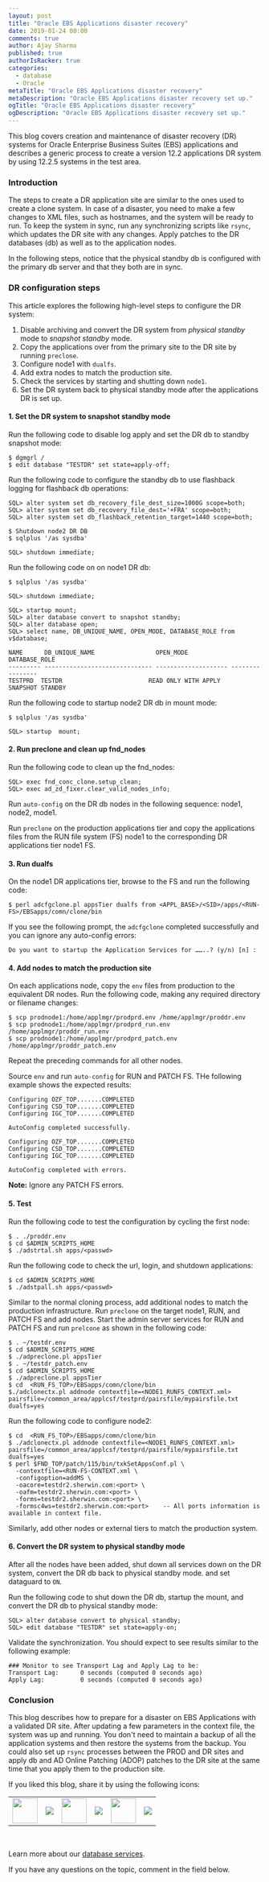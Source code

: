 ```yaml
---
layout: post
title: "Oracle EBS Applications disaster recovery"
date: 2019-01-24 00:00
comments: true
author: Ajay Sharma
published: true
authorIsRacker: true
categories:
  - database
  - Oracle
metaTitle: "Oracle EBS Applications disaster recovery"
metaDescription: "Oracle EBS Applications disaster recovery set up."
ogTitle: "Oracle EBS Applications disaster recovery"
ogDescription: "Oracle EBS Applications disaster recovery set up."
---
```


This blog covers creation and maintenance of disaster recovery (DR) systems for
Oracle Enterprise Business Suites (EBS) applications and describes a generic
process to create a version 12.2 applications DR system by using 12.2.5 systems
in the test area.

<!-- more -->

### Introduction

The steps to create a DR application site are similar to the ones used to create
a clone system. In case of a disaster, you need to make a few changes to XML
files, such as hostnames, and the system will be ready to run. To keep the
system in sync, run any synchronizing scripts like `rsync`, which updates the DR
site with any changes. Apply patches to the DR databases (db) as well as to the
application nodes.

In the following steps, notice that the physical standby db is configured with
the primary db server and that they both are in sync.

### DR configuration steps

This article explores the following high-level steps to configure the DR system:

1.	Disable archiving and convert the DR system from *physical standby* mode to
   *snapshot standby* mode.
2. Copy the applications over from the primary site to the DR site by running
   `preclone`.
3.	Configure node1 with `dualfs`.
4.	Add extra nodes to match the production site.
5. Check the services by starting  and shutting down `node1`.
6.	Set the DR system back to physical standby mode after the applications
   DR is set up.

#### 1. Set the DR system to snapshot standby mode

Run the following code to disable log apply and set the DR db to standby
snapshot mode:

    $ dgmgrl /
    $ edit database "TESTDR" set state=apply-off;

Run the following code to configure the standby db to use flashback logging for
flashback db operations:

    SQL> alter system set db_recovery_file_dest_size=1000G scope=both;
    SQL> alter system set db_recovery_file_dest='+FRA' scope=both;
    SQL> alter system set db_flashback_retention_target=1440 scope=both;

    $ Shutdown node2 DR DB
    $ sqlplus '/as sysdba'

    SQL> shutdown immediate;

Run the following code on on node1 DR db:

    $ sqlplus '/as sysdba'

    SQL> shutdown immediate;

    SQL> startup mount;
    SQL> alter database convert to snapshot standby;
    SQL> alter database open;
    SQL> select name, DB_UNIQUE_NAME, OPEN_MODE, DATABASE_ROLE from v$database;

    NAME      DB_UNIQUE_NAME                 OPEN_MODE            DATABASE_ROLE
    --------- ------------------------------ -------------------- ----------------
    TESTPRD  TESTDR                        READ ONLY WITH APPLY              SNAPSHOT STANDBY

Run the following code to startup node2 DR db in mount mode:

    $ sqlplus '/as sysdba'

    SQL> startup  mount;

#### 2. Run preclone and clean up fnd_nodes

Run the following code to clean up the fnd_nodes:

    SQL> exec fnd_conc_clone.setup_clean;
    SQL> exec ad_zd_fixer.clear_valid_nodes_info;

Run `auto-config` on the DR db nodes in the following sequence: node1, node2,
mode1.

Run `preclone` on the production applications tier and copy the applications files
from the RUN file system (FS) node1 to the corresponding DR applications tier
node1 FS.

#### 3. Run dualfs

On the node1 DR applications tier, browse to the FS and run the following code:

    $ perl adcfgclone.pl appsTier dualfs from <APPL_BASE>/<SID>/apps/<RUN-FS>/EBSapps/comn/clone/bin

If you see the following prompt, the `adcfgclone` completed successfully and
you can ignore any auto-config errors:

    Do you want to startup the Application Services for ……..? (y/n) [n] :

#### 4. Add nodes to match the production site

On each applications node, copy the `env` files from production to the equivalent
DR nodes.  Run the following code, making any required directory or filename
changes:

    $ scp prodnode1:/home/applmgr/prodprd.env /home/applmgr/proddr.env
    $ scp prodnode1:/home/applmgr/prodprd_run.env /home/applmgr/proddr_run.env
    $ scp prodnode1:/home/applmgr/prodprd_patch.env /home/applmgr/proddr_patch.env

Repeat the preceding commands for all other nodes.

Source `env` and run `auto-config` for RUN and PATCH FS. THe following example
shows the expected results:

    Configuring OZF_TOP.......COMPLETED
    Configuring CSD_TOP.......COMPLETED
    Configuring IGC_TOP.......COMPLETED

    AutoConfig completed successfully.

    Configuring OZF_TOP.......COMPLETED
    Configuring CSD_TOP.......COMPLETED
    Configuring IGC_TOP.......COMPLETED

    AutoConfig completed with errors.

**Note:** Ignore any PATCH FS errors.

#### 5. Test

Run the following code to test the configuration by cycling the first node:

    $ . ./proddr.env
    $ cd $ADMIN_SCRIPTS_HOME
    $ ./adstrtal.sh apps/<passwd>

Run the following code to check the url, login, and shutdown applications:

    $ cd $ADMIN_SCRIPTS_HOME
    $ ./adstpall.sh apps/<passwd>

Similar to the normal cloning process, add additional nodes to match the
production infrastructure. Run `preclone` on the target node1, RUN, and PATCH FS
and add nodes. Start the admin server services for RUN and PATCH FS and run
`prelcone` as shown in the following code:

    $ . ~/testdr.env
    $ cd $ADMIN_SCRIPTS_HOME
    $ ./adpreclone.pl appsTier
    $ . ~/testdr_patch.env
    $ cd $ADMIN_SCRIPTS_HOME
    $ ./adpreclone.pl appsTier
    $ cd  <RUN_FS_TOP>/EBSapps/comn/clone/bin
    $./adclonectx.pl addnode contextfile=<NODE1_RUNFS_CONTEXT.xml> pairsfile=/common_area/applcsf/testprd/pairsfile/mypairsfile.txt
    dualfs=yes

Run the following code to configure node2:

    $ cd  <RUN_FS_TOP>/EBSapps/comn/clone/bin
    $ ./adclonectx.pl addnode contextfile=<NODE1_RUNFS_CONTEXT.xml> pairsfile=/common_area/applcsf/testprd/pairsfile/mypairsfile.txt
    dualfs=yes
    $ perl $FND_TOP/patch/115/bin/txkSetAppsConf.pl \
      -contextfile=<RUN-FS-CONTEXT.xml \
      -configoption=addMS \
      -oacore=testdr2.sherwin.com:<port> \
      -oafm=testdr2.sherwin.com:<port> \
      -forms=testdr2.sherwin.com:<port> \
      -formsc4ws=testdr2.sherwin.com:<port>    -- All ports information is available in context file.

Similarly, add other nodes or external tiers to match the production system.

#### 6. Convert the DR system to physical standby mode

After all the nodes have been added, shut down all services down on the DR
system, convert the DR db back to physical standby mode. and set dataguard
to `ON`.

Run the following code to shut down the DR db, startup the mount, and convert
the DR db to physical standby mode:

    SQL> alter database convert to physical standby;
    SQL> edit database "TESTDR" set state=apply-on;

Validate the synchronization.  You should expect to see results similar to the
following example:

    ### Monitor to see Transport Lag and Apply Lag to be:
    Transport Lag:      0 seconds (computed 0 seconds ago)
    Apply Lag:          0 seconds (computed 0 seconds ago)

### Conclusion

This blog describes how to prepare for a disaster on EBS Applications with a
validated DR site. After updating a few parameters in the context file, the
system was up and running. You don't need to maintain a backup of all the
application systems and then restore the systems from the backup. You could also
set up `rsync` processes between the PROD and DR sites and apply db and AD Online
Patching (ADOP) patches to the DR site at the same time that you apply them to
the production site.

<table>
  <tr>If you liked this blog, share it by using the following icons:</tr>
  <tr>
   <td>
       <img src="{% asset_path line-tile.png %}" width=50 >
    </td>
    <td>
      <a href="https://twitter.com/home?status=https%3A//developer.rackspace.com/blog/Oracle-EBS-applications-disaster-recovery/">
        <img src="{% asset_path shareT.png %}">
      </a>
    </td>
    <td>
       <img src="{% asset_path line-tile.png %}" width=50 >
    </td>
    <td>
      <a href="https://www.facebook.com/sharer/sharer.php?u=https%3A//developer.rackspace.com/blog/Oracle-EBS-applications-disaster-recovery/">
        <img src="{% asset_path shareFB.png %}">
      </a>
    </td>
    <td>
       <img src="{% asset_path line-tile.png %}" width=50 >
    </td>
    <td>
      <a href="https://www.linkedin.com/shareArticle?mini=true&url=https%3A//developer.rackspace.com/blog/Oracle-EBS-applications-disaster-recovery&summary=&source=">
        <img src="{% asset_path shareL.png %}">
      </a>
    </td>
  </tr>
</table>

</br>

Learn more about our [database services](https://www.rackspace.com/dba-services).

If you have any questions on the topic, comment in the field below.
